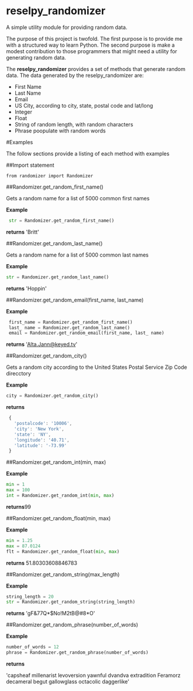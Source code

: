 # reselpy_randomizer

A simple utility module for providing random data.

The purpose of this project is twofold. The first purpose is to provide me with a structured way to learn Python. The second purpose is make a modest contribution to those programmers that might need a utility for generating random data.

The **reselpy_randomizer** provides a set of methods that generate random data. The data generated by the reselpy_randomizer are:

* First Name
* Last Name
* Email
* US City, according to city, state, postal code and lat/long
* Integer
* Float
* String of random length, with random characters
* Phrase poopulate with random words

#Examples

The follow sections provide a listing of each method with examples

##Import statement

`from randomizer import Randomizer`

##Randomizer.get_random_first_name()

Gets a random name for a list of 5000 common first names

**Example**
```python
 str = Randomizer.get_random_first_name()
 ```
**returns** 'Britt'


##Randomizer.get_random_last_name()

Gets a random name for a list of 5000 common last names

**Example**
```python
str = Randomizer.get_random_last_name()
 ```
**returns** 'Hoppin'



##Randomizer.get_random_email(first_name, last_name)

**Example**
```python
 first_name = Randomizer.get_random_first_name()
 last_ name = Randomizer.get_random_last_name()
 email = Randomizer.get_random_email(first_name, last_ name)
  ```
**returns** 'Alta.Jann@keyed.tv'


##Randomizer.get_random_city()

Gets a random city according to the United States Postal Service Zip Code direcctory

**Example**
```python
city = Randomizer.get_random_city()
 ```

**returns**

 ```javascript
  {
    'postalcode': '10006',
    'city': 'New York', 
    'state': 'NY', 
    'longitude': '40.71',
    'latitude': '-73.99'
  }
```

##Randomizer.get_random_int(min, max)

**Example**
```python
min = 1
max = 100
int = Randomizer.get_random_int(min, max)
 ```
**returns**99


##Randomizer.get_random_float(min, max)

**Example**
```python
min = 1.25
max = 87.0124
flt = Randomizer.get_random_float(min, max)
 ```
**returns** 51.80303608846783


##Randomizer.get_random_string(max_length)

**Example**
```python
string_length = 20
str = Randomizer.get_random_string(string_length)
 ```
**returns** 'gF&77Q*$No!M2tB@#8*O'



##Randomizer.get_random_phrase(number_of_words)

**Example**
```python
number_of_words = 12
phrase = Randomizer.get_random_phrase(number_of_words)
 ```

**returns**

'capsheaf millenarist levoversion yawnful dvandva extradition Feramorz decameral begut gallowglass octacolic daggerlike'


